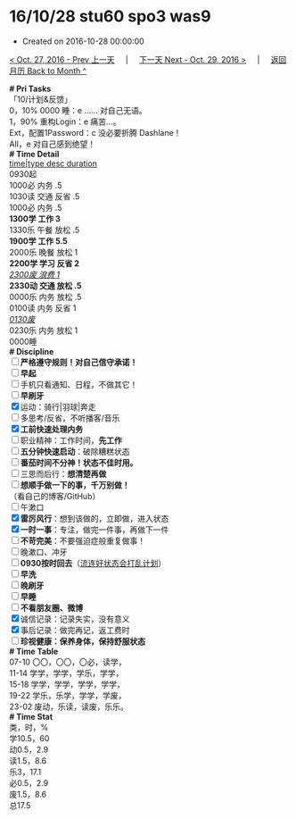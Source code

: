 # 16/10/28 stu60 spo3 was9

- Created on 2016-10-28 00:00:00

[< Oct. 27, 2016 - Prev 上一天](/_archived/lifelogs/2016/10/d27.md) &nbsp; &nbsp; | &nbsp; &nbsp; [下一天 Next - Oct. 29, 2016 >](/_archived/lifelogs/2016/10/d29.md) &nbsp; &nbsp; |  &nbsp; &nbsp; [返回月历 Back to Month ^](/_archived/lifelogs/2016/10/index.md)
<br/><div><b># Pri Tasks</b></div><div>「10/计划&amp;反馈」</div><div>0，10% 0000 睡：e …… 对自己无语。</div><div>1，90% 重构Login：e 痛苦…。</div><div>Ext，配置1Password：c 没必要折腾 Dashlane！</div><div>All，e 对自己感到绝望！</div><div><b># Time Detail</b></div><div><u>time|type desc duration</u></div><div>0930起</div><div>1000必 内务 .5</div><div>1030读 交通 反省 .5</div><div>1000必 内务 .5</div><div><b>1300学 工作 3</b></div><div>1330乐 午餐 放松 .5</div><div><b>1900学 工作 5.5</b></div><div>2000乐 晚餐 放松 1</div><div><b>2200学 学习 反省 2</b></div><div><u><i>2300废 浪费 1</i></u></div><div><b>2330动 交通 放松 .5</b></div><div>0000乐 内务 放松 .5</div><div>0100读 内务 反省 1</div><div><u><i>0130废</i></u></div><div>0230乐 内务 放松 1</div><div>0000睡</div><div><b># Discipline</b></div><div><b><input type="checkbox"/></b><b>严格遵守规则！对自己信守承诺！</b></div><div><b><input type="checkbox"/></b><b>早起</b></div><div><input type="checkbox"/>手机只看通知、日程，不做其它！</div><div><input type="checkbox"/><b>早刷牙</b></div><div><input checked="true" type="checkbox"/>运动：骑行|羽球|奔走</div><div><input type="checkbox"/>多思考/反省，不听播客/音乐</div><div><input checked="true" type="checkbox"/><b>工前快速处理内务</b></div><div><input type="checkbox"/>职业精神：工作时间，<b>先工作</b></div><div><input type="checkbox"/><b>五分钟快速启动</b>：破除糟糕状态</div><div><b><input type="checkbox"/></b><b>番茄时间不分神！状态不佳时用。</b></div><div><input type="checkbox"/>三思而后行：<b>想清楚再做</b></div><div><input type="checkbox"/><b>想顺手做一下的事，千万别做！</b></div><div>（看自己的博客/GitHub）</div><div><input type="checkbox"/>午漱口</div><div><input checked="true" type="checkbox"/><b>雷厉风行</b>：想到该做的，立即做，进入状态</div><div><input checked="true" type="checkbox"/><b>一时一事</b>：专注，做完一件事，再做下一件</div><div><input type="checkbox"/><b>不苛完美</b>：不要强迫症般重复做事！</div><div><input type="checkbox"/>晚漱口、冲牙</div><div><u><input type="checkbox"/></u><b>0930</b><b>按时回去</b>（<u>流连好状态会打乱计划</u>）</div><div><input type="checkbox"/><b>早洗</b></div><div><b><input type="checkbox"/></b><b>晚刷牙</b></div><div><input type="checkbox"/><b>早睡</b></div><div><b><input type="checkbox"/></b><b>不看朋友圈、微博</b></div><div><input checked="true" type="checkbox"/>诚信记录：记录失实，没有意义</div><div><input checked="true" type="checkbox"/>事后记录：做完再记，返工费时</div><div><b><input type="checkbox"/></b><b>珍视健康：保养身体，保持舒服状态</b></div><div><b># Time Table</b></div><div>07-10 〇〇，〇〇，〇必，读学，</div><div>11-14 学学，学学，学乐，学学，</div><div>15-18 学学，学学，学学，学学，</div><div>19-22 学乐，乐学，学学，学废，</div><div>23-02 废动，乐读，读废，乐乐。</div><div><b># Time Stat</b></div><div>类，时，%</div><div>学10.5，60</div><div>动0.5，2.9</div><div>读1.5，8.6</div><div>乐3，17.1</div><div>必0.5，2.9</div><div>废1.5，8.6</div><div>总17.5</div>
